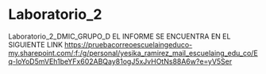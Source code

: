 # Laboratorio_2
Laboratorio_2_DMIC_GRUPO_D
EL INFORME SE ENCUENTRA EN EL SIGUIENTE LINK 
https://pruebacorreoescuelaingeduco-my.sharepoint.com/:f:/g/personal/yesika_ramirez_mail_escuelaing_edu_co/Eq-IoYoD5mVEh1beYFx602ABQay81ogJ5xJvHOtNs88A6w?e=yV5Ser
